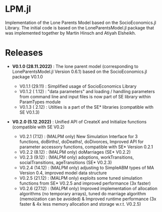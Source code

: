 # LPM.jl
Implementation of the Lone Parents Model based on the SocioEconomics.jl Library. The initial code is based on the LoneParentsModel.jl package that was implemented together by Martin Hinsch and Atiyah Elsheikh.  

Releases
========

- **V0.1.0 (28.11.2022)** : The lone parent model (corresponding to LoneParentsModel.jl Version 0.6.1) based on the SocioEconomics.jl package V0.1.0 

   - V0.1.1 (29.11)  : Simplified usage of SocioEconomics Library 
   - V0.1.2 ( 1.12)  : "data parameters" and loading / handling parameters from command line and input files is now part of SE library within ParamTypes module
   - V0.1.3 ( 2.12)  : Utilties is a part of the SE* libraries (compatible with SE V0.1.3)  
   
- **V0.2.0 (5.12.2022)** : Unified API of CreateX and Initialize functions (compatible with SE V0.2)

   - V0.2.1 (7.12)   : (MALPM only) New Simulation Interface for 3 functions, doBirths!, doDeaths!, doDivorces, Improved API for parameter accessory functions, compatible with SE* Version 0.2.1
   - V0.2.2 (8.12)   : (MALPM only) doMarriages (SE* V0.2.2)
   - V0.2.3 (9.12)   : (MALPM only) adoptions, workTransitions, socialTransitions, ageTransitions (SE* V0.2.3)  
   - V0.2.4 (14.12)  : (MALPM only) adjusting to SimpleABM types of MA Version 0.4, improved model data structure 
   - V0.2.5 (21.12)  : (MALPM only) exploits some tuned simulation functions from SE* V0.2.5 and improved performance (3x faster)  
   - V0.2.6 (27.12)  : (MALPM only) Improved implementation of allocation algorithms (no temporary arrays), tuned do marriage algorithm (memoization can be avoided) & Improved runtime performance (3x faster & 4x less memory allocation and storage w.r.t. V0.2.5) 
